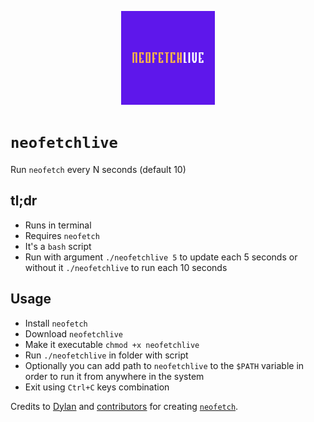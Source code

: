 <p align="center"><img width="150" src="neofetchlive.png" alt="neofetchlive logo"></p>


# `neofetchlive`


Run `neofetch` every N seconds (default 10)

## tl;dr
- Runs in terminal
- Requires `neofetch`
- It's a `bash` script
- Run with argument `./neofetchlive 5` to update each 5 seconds or without it `./neofetchlive` to run each 10 seconds

## Usage
- Install `neofetch`
- Download `neofetchlive`
- Make it executable `chmod +x neofetchlive`
- Run `./neofetchlive` in folder with script
- Optionally you can add path to `neofetchlive` to the `$PATH` variable in order to run it from anywhere in the system
- Exit using `Ctrl+C` keys combination

Credits to [Dylan](https://github.com/dylanaraps) and [contributors](https://github.com/dylanaraps/neofetch/graphs/contributors) for creating [`neofetch`](https://github.com/dylanaraps/neofetch).
